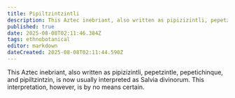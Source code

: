 ```yaml
---
title: Pipiltzintzintli
description: This Aztec inebriant, also written as pipizizintli, pepetzintle, pepetichinque, and pipiltzintzin, is now usually interpreted as Salvia divinorum.
published: true
date: 2025-08-08T02:11:46.384Z
tags: ethnobotanical
editor: markdown
dateCreated: 2025-08-08T02:11:44.590Z
---
```


This Aztec inebriant, also written as pipizizintli, pepetzintle, pepetichinque, and pipiltzintzin, is now usually interpreted as Salvia divinorum. This interpretation, however, is by no means certain.